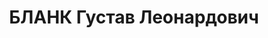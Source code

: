 ---
title: БЛАНК Густав Леонардович
description: 'Род. в 1895, Румыния, г. Хуши, еврей, обр.: среднее, член ВКП(б). Проживал:
  Москва, Большой Балканский пер., д. 13, кв. 99. Редактор "Издательского товарищества
  иностранных рабочих в СССР"

  Арестован 25.09.1937. Обв. в шпионаже и участии в к.-р. террористической организации.
  Приговор: ВК ВС СССР, 02.12.1937 – ВМН. Расстрелян 09.12.1937, г.Москва.

  Реабилитирован ВК ВС СССР декабрь 1956'
---